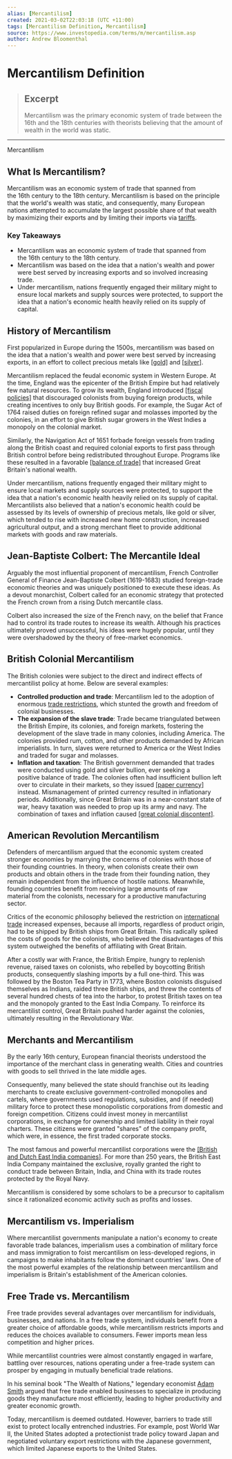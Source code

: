 ```yaml
---
alias: [Mercantilism]
created: 2021-03-02T22:03:18 (UTC +11:00)
tags: [Mercantilism Definition, Mercantilism]
source: https://www.investopedia.com/terms/m/mercantilism.asp
author: Andrew Bloomenthal
---
```


# Mercantilism Definition

> ## Excerpt
> Mercantilism was the primary economic system of trade between the 16th and the 18th centuries with theorists believing that the amount of wealth in the world was static.

---

Mercantilism
## What Is Mercantilism?

Mercantilism was an economic system of trade that spanned from the 16th century to the 18th century. Mercantilism is based on the principle that the world's wealth was static, and consequently, many European nations attempted to accumulate the largest possible share of that wealth by maximizing their exports and by limiting their imports via [tariffs](https://www.investopedia.com/terms/t/tariff.asp).

### Key Takeaways

-   Mercantilism was an economic system of trade that spanned from the 16th century to the 18th century.
-   Mercantilism was based on the idea that a nation's wealth and power were best served by increasing exports and so involved increasing trade.
-   Under mercantilism, nations frequently engaged their military might to ensure local markets and supply sources were protected, to support the idea that a nation's economic health heavily relied on its supply of capital.

## History of Mercantilism

First popularized in Europe during the 1500s, mercantilism was based on the idea that a nation's wealth and power were best served by increasing exports, in an effort to collect precious metals like [[gold]](https://www.investopedia.com/articles/economics/09/why-gold-matters.asp) and [[silver]](https://www.investopedia.com/terms/s/silver.asp).

Mercantilism replaced the feudal economic system in Western Europe. At the time, England was the epicenter of the British Empire but had relatively few natural resources. To grow its wealth, England introduced [[fiscal policies]](https://www.investopedia.com/terms/f/fiscalpolicy.asp) that discouraged colonists from buying foreign products, while creating incentives to only buy British goods. For example, the Sugar Act of 1764 raised duties on foreign refined sugar and molasses imported by the colonies, in an effort to give British sugar growers in the West Indies a monopoly on the colonial market.

Similarly, the Navigation Act of 1651 forbade foreign vessels from trading along the British coast and required colonial exports to first pass through British control before being redistributed throughout Europe. Programs like these resulted in a favorable [[balance of trade]](https://www.investopedia.com/terms/b/bot.asp) that increased Great Britain's national wealth.

Under mercantilism, nations frequently engaged their military might to ensure local markets and supply sources were protected, to support the idea that a nation's economic health heavily relied on its supply of capital. Mercantilists also believed that a nation's economic health could be assessed by its levels of ownership of precious metals, like gold or silver, which tended to rise with increased new home construction, increased agricultural output, and a strong merchant fleet to provide additional markets with goods and raw materials.

## Jean-Baptiste Colbert: The Mercantile Ideal

Arguably the most influential proponent of mercantilism, French Controller General of Finance Jean-Baptiste Colbert (1619-1683) studied foreign-trade economic theories and was uniquely positioned to execute these ideas. As a devout monarchist, Colbert called for an economic strategy that protected the French crown from a rising Dutch mercantile class.

Colbert also increased the size of the French navy, on the belief that France had to control its trade routes to increase its wealth. Although his practices ultimately proved unsuccessful, his ideas were hugely popular, until they were overshadowed by the theory of free-market economics.

## British Colonial Mercantilism

The British colonies were subject to the direct and indirect effects of mercantilist policy at home. Below are several examples:

-   **Controlled production and trade**: Mercantilism led to the adoption of enormous [trade restrictions](https://www.investopedia.com/articles/economics/08/tariff-trade-barrier-basics.asp), which stunted the growth and freedom of colonial businesses.
-   **The expansion of the slave trade**: Trade became triangulated between the British Empire, its colonies, and foreign markets, fostering the development of the slave trade in many colonies, including America. The colonies provided rum, cotton, and other products demanded by African imperialists. In turn, slaves were returned to America or the West Indies and traded for sugar and molasses.
-   **Inflation and taxation**: The British government demanded that trades were conducted using gold and silver bullion, ever seeking a positive balance of trade. The colonies often had insufficient bullion left over to circulate in their markets, so they issued [[paper currency]](https://www.investopedia.com/ask/answers/09/paper-money-usa.asp) instead. Mismanagement of printed currency resulted in inflationary periods. Additionally, since Great Britain was in a near-constant state of war, heavy taxation was needed to prop up its army and navy. The combination of taxes and inflation caused [[great colonial discontent]](https://www.investopedia.com/ask/answers/041615/how-did-mercantilism-affect-colonies-great-britain.asp).

## American Revolution Mercantilism

Defenders of mercantilism argued that the economic system created stronger economies by marrying the concerns of colonies with those of their founding countries. In theory, when colonists create their own products and obtain others in the trade from their founding nation, they remain independent from the influence of hostile nations. Meanwhile, founding countries benefit from receiving large amounts of raw material from the colonists, necessary for a productive manufacturing sector.

Critics of the economic philosophy believed the restriction on [international trade](https://www.investopedia.com/insights/what-is-international-trade/) increased expenses, because all imports, regardless of product origin, had to be shipped by British ships from Great Britain. This radically spiked the costs of goods for the colonists, who believed the disadvantages of this system outweighed the benefits of affiliating with Great Britain.

After a costly war with France, the British Empire, hungry to replenish revenue, raised taxes on colonists, who rebelled by boycotting British products, consequently slashing imports by a full one-third. This was followed by the Boston Tea Party in 1773, where Boston colonists disguised themselves as Indians, raided three British ships, and threw the contents of several hundred chests of tea into the harbor, to protest British taxes on tea and the monopoly granted to the East India Company. To reinforce its mercantilist control, Great Britain pushed harder against the colonies, ultimately resulting in the Revolutionary War.

## Merchants and Mercantilism

By the early 16th century, European financial theorists understood the importance of the merchant class in generating wealth. Cities and countries with goods to sell thrived in the late middle ages.

Consequently, many believed the state should franchise out its leading merchants to create exclusive government-controlled monopolies and cartels, where governments used regulations, subsidies, and (if needed) military force to protect these monopolistic corporations from domestic and foreign competition. Citizens could invest money in mercantilist corporations, in exchange for ownership and limited liability in their royal charters. These citizens were granted "shares" of the company profit, which were, in essence, the first traded corporate stocks.

The most famous and powerful mercantilist corporations were the [[British and Dutch East India companies]](https://www.investopedia.com/articles/07/monopoly-history.asp). For more than 250 years, the British East India Company maintained the exclusive, royally granted the right to conduct trade between Britain, India, and China with its trade routes protected by the Royal Navy.

Mercantilism is considered by some scholars to be a precursor to capitalism since it rationalized economic activity such as profits and losses.

## Mercantilism vs. Imperialism

Where mercantilist governments manipulate a nation's economy to create favorable trade balances, imperialism uses a combination of military force and mass immigration to foist mercantilism on less-developed regions, in campaigns to make inhabitants follow the dominant countries' laws. One of the most powerful examples of the relationship between mercantilism and imperialism is Britain's establishment of the American colonies. 

## Free Trade vs. Mercantilism

Free trade provides several advantages over mercantilism for individuals, businesses, and nations. In a free trade system, individuals benefit from a greater choice of affordable goods, while mercantilism restricts imports and reduces the choices available to consumers. Fewer imports mean less competition and higher prices.

While mercantilist countries were almost constantly engaged in warfare, battling over resources, nations operating under a free-trade system can prosper by engaging in mutually beneficial trade relations.

In his seminal book "The Wealth of Nations," legendary economist [Adam Smith](https://www.investopedia.com/updates/adam-smith-economics/) argued that free trade enabled businesses to specialize in producing goods they manufacture most efficiently, leading to higher productivity and greater economic growth.

Today, mercantilism is deemed outdated. However, barriers to trade still exist to protect locally entrenched industries. For example, post World War II, the United States adopted a protectionist trade policy toward Japan and negotiated voluntary export restrictions with the Japanese government, which limited Japanese exports to the United States.

